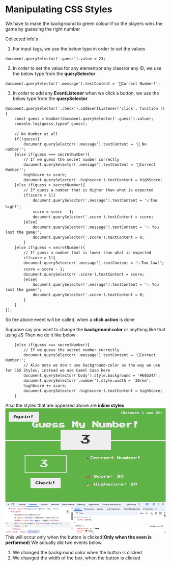 # Manipulating CSS Styles

We have to make the background to green colour if so the players wins the game by guessing the right number


Collected info's
1. For input tags, we use the below type in order to set the values
```JS
document.querySelector('.guess').value = 23;
```
2. In order to set the value for any element/or any class/or any ID, we use the below type from the **querySelector**
```JS
document.querySelector('.message').textContent = '🎉Correct Number!';
```
3. In order to add any **EventListener** when we click a button, we use the below type from the **querySelector**
```JS
document.querySelector('.check').addEventListener('click', function () {
    const guess = Number(document.querySelector('.guess').value);
    console.log(guess,typeof guess);

    // No Number at all
    if(!guess){
        document.querySelector('.message').textContent = '🚫 No number!';
    }else if(guess === secretNumber){
        // If we guess the secret number correctly
        document.querySelector('.message').textContent = '🎉Correct Number!';
        highScore += score;
        document.querySelector('.highscore').textContent = highScore;
    }else if(guess > secretNumber){
        // If guess a number that is higher than what is expected
        if(score > 1){
            document.querySelector('.message').textContent = '📈Too high!';
            score = score - 1;
            document.querySelector('.score').textContent = score;
        }else{
            document.querySelector('.message').textContent = '💥 You lost the game!';
            document.querySelector('.score').textContent = 0;
        }
    }else if(guess < secretNumber){
        // If guess a number that is lower than what is expected
        if(score > 1){
        document.querySelector('.message').textContent = '📉Too low!';
        score = score - 1;
        document.querySelector('.score').textContent = score;
        }else{
            document.querySelector('.message').textContent = '💥 You lost the game!';
            document.querySelector('.score').textContent = 0;
        }
    }
});
```
So the above event will be called, when a **click action** is done

Suppose say you want to change the **background color** or anything like that using JS 
Then we do it like below
```JS
    }else if(guess === secretNumber){
        // If we guess the secret number correctly
        document.querySelector('.message').textContent = '🎉Correct Number!';
        // Also note we don't use background-color as the way we use for CSS Styles, instead we use Camel Case here
        document.querySelector('body').style.background = '#60b347';
        document.querySelector('.number').style.width = '30rem';
        highScore += score;
        document.querySelector('.highscore').textContent = highScore;
    }
```
Also the styles that are appeared above are **inline styles**
![JS Inline Styles](./images/JS%20Inline%20Styles.png)
This will occur only when the button is clicked(**Only when the even is performed**)
We actually did two events below 
1. We changed the background color when the button is clicked
2. We changed the width of the box, when the button is clicked


